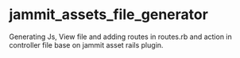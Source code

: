 jammit_assets_file_generator
============================

Generating Js, View file and adding routes in routes.rb and action in controller file base on jammit asset rails plugin.